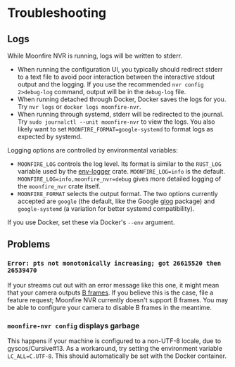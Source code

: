 # Troubleshooting

## Logs

While Moonfire NVR is running, logs will be written to stderr.

   * When running the configuration UI, you typically should redirect stderr
     to a text file to avoid poor interaction between the interactive stdout
     output and the logging. If you use the recommended
     `nvr config 2>debug-log` command, output will be in the `debug-log` file.
   * When running detached through Docker, Docker saves the logs for you.
     Try `nvr logs` or `docker logs moonfire-nvr`.
   * When running through systemd, stderr will be redirected to the journal.
     Try `sudo journalctl --unit moonfire-nvr` to view the logs. You also
     likely want to set `MOONFIRE_FORMAT=google-systemd` to format logs as
     expected by systemd.

Logging options are controlled by environmental variables:

   * `MOONFIRE_LOG` controls the log level. Its format is similar to the
     `RUST_LOG` variable used by the
     [env-logger](http://rust-lang-nursery.github.io/log/env_logger/) crate.
     `MOONFIRE_LOG=info` is the default.
     `MOONFIRE_LOG=info,moonfire_nvr=debug` gives more detailed logging of the
     `moonfire_nvr` crate itself.
   * `MOONFIRE_FORMAT` selects the output format. The two options currently
     accepted are `google` (the default, like the Google
     [glog](https://github.com/google/glog) package) and `google-systemd` (a
     variation for better systemd compatibility).

If you use Docker, set these via Docker's `--env` argument.

## Problems

### `Error: pts not monotonically increasing; got 26615520 then 26539470`

If your streams cut out with an error message like this one, it might mean
that your camera outputs [B
frames](https://en.wikipedia.org/wiki/Video_compression_picture_types#Bi-directional_predicted_.28B.29_frames.2Fslices_.28macroblocks.29).
If you believe this is the case, file a feature request; Moonfire NVR
currently doesn't support B frames. You may be able to configure your camera
to disable B frames in the meantime.

### `moonfire-nvr config` displays garbage

This happens if your machine is configured to a non-UTF-8 locale, due to
gyscos/Cursive#13. As a workaround, try setting the environment variable
`LC_ALL=C.UTF-8`. This should automatically be set with the Docker container.
